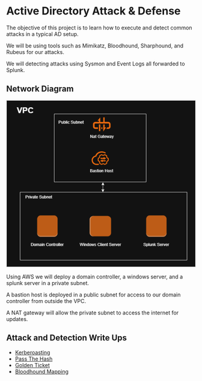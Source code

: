 # Active Directory Attack & Defense

The objective of this project is to learn how to execute and detect common attacks in a typical AD setup.

We will be using tools such as Mimikatz, Bloodhound, Sharphound, and Rubeus for our attacks. 

We will detecting attacks using Sysmon and Event Logs all forwarded to Splunk. 

## Network Diagram 
![diagram](https://github.com/AlexMc889/Portfolio/blob/main/Active%20Directory%20Attack%20%26%20Defense/Images/Setup/AD%20setup.png)

Using AWS we will deploy a domain controller, a windows server, and a splunk server in a private subnet. 

A bastion host is deployed in a public subnet for access to our domain controller from outside the VPC. 

A NAT gateway will allow the private subnet to access the internet for updates.

## Attack and Detection Write Ups 
- [Kerberoasting](https://github.com/AlexMc889/Portfolio/blob/main/Active%20Directory%20Attack%20%26%20Defense/Images/kerberoast/kerberoast%20writeup)
- [Pass The Hash](https://github.com/AlexMc889/Portfolio/blob/main/Active%20Directory%20Attack%20%26%20Defense/Images/pass%20the%20hash/pass%20the%20hash%20writeup.md)
- [Golden Ticket](https://github.com/AlexMc889/Portfolio/blob/main/Active%20Directory%20Attack%20%26%20Defense/Images/golden%20ticket/golden%20ticket%20writeup.md)
- [Bloodhound Mapping](https://github.com/AlexMc889/Portfolio/blob/main/Active%20Directory%20Attack%20%26%20Defense/Images/Bloodhound/bloodhound%20writeup.md)
